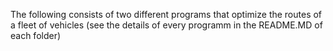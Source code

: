 The following consists of two different programs that optimize the routes of a fleet of vehicles (see the details of every programm in the README.MD of each folder)
